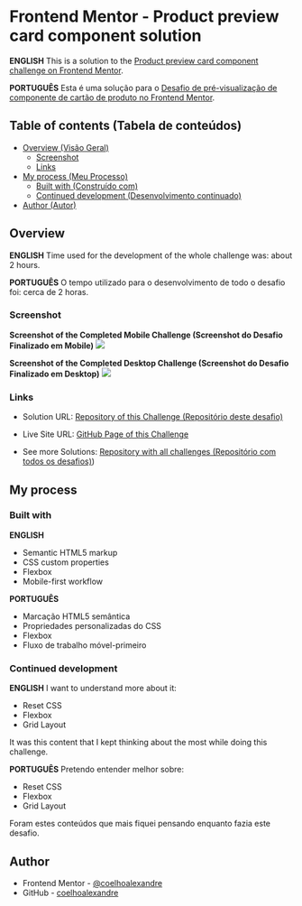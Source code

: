 # Frontend Mentor - Product preview card component solution

**ENGLISH**
This is a solution to the [Product preview card component challenge on Frontend Mentor](https://www.frontendmentor.io/challenges/product-preview-card-component-GO7UmttRfa).

**PORTUGUÊS**
Esta é uma solução para o [Desafio de pré-visualização de componente de cartão de produto no Frontend Mentor](https://www.frontendmentor.io/challenges/product-preview-card-component-GO7UmttRfa).

## Table of contents (Tabela de conteúdos)

- [Overview (Visão Geral)](#overview)
  - [Screenshot](#screenshot)
  - [Links](#links)
- [My process (Meu Processo)](#my-process)
  - [Built with (Construído com)](#built-with)
  - [Continued development (Desenvolvimento continuado)](#continued-development)
- [Author (Autor)](#author)

## Overview

**ENGLISH**
Time used for the development of the whole challenge was: about 2 hours.

**PORTUGUÊS**
O tempo utilizado para o desenvolvimento de todo o desafio foi: cerca de 2 horas.

### Screenshot

**Screenshot of the Completed Mobile Challenge (Screenshot do Desafio Finalizado em Mobile)**
![](./src/images/screenshot-mobile.png.jpg)

**Screenshot of the Completed Desktop Challenge (Screenshot do Desafio Finalizado em Desktop)**
![](./src/images/screenshot-desktop.png.jpg)

### Links

- Solution URL: [Repository of this Challenge (Repositório deste desafio)](https://github.com/coelhoalexandre/frontendmentor/tree/main/product-preview-card-component-main)
- Live Site URL: [GitHub Page of this Challenge](https://coelhoalexandre.github.io/frontendmentor/product-preview-card-component-main/)

- See more Solutions: [Repository with all challenges (Repositório com todos os desafios)](https://github.com/coelhoalexandre/frontendmentor))

## My process

### Built with

**ENGLISH**
- Semantic HTML5 markup
- CSS custom properties
- Flexbox
- Mobile-first workflow

**PORTUGUÊS**
- Marcação HTML5 semântica
- Propriedades personalizadas do CSS
- Flexbox
- Fluxo de trabalho móvel-primeiro

### Continued development

**ENGLISH**
I want to understand more about it:

- Reset CSS
- Flexbox
- Grid Layout

It was this content that I kept thinking about the most while doing this challenge.

**PORTUGUÊS**
Pretendo entender melhor sobre:

- Reset CSS
- Flexbox
- Grid Layout

Foram estes conteúdos que mais fiquei pensando enquanto fazia este desafio.

## Author

- Frontend Mentor - [@coelhoalexandre](https://www.frontendmentor.io/profile/coelhoalexandre)
- GitHub - [coelhoalexandre](https://github.com/coelhoalexandre)